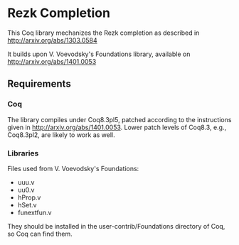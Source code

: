 Rezk Completion
===============

This Coq library mechanizes the Rezk completion as described in
http://arxiv.org/abs/1303.0584

It builds upon V. Voevodsky's Foundations library, available on
http://arxiv.org/abs/1401.0053

## Requirements

### Coq

The library compiles under Coq8.3pl5, patched according to the instructions given in 
http://arxiv.org/abs/1401.0053. 
Lower patch levels of Coq8.3, e.g., Coq8.3pl2, are likely to work as well.

### Libraries

Files used from V. Voevodsky's Foundations:

  - uuu.v
  - uu0.v
  - hProp.v
  - hSet.v
  - funextfun.v

They should be installed in the user-contrib/Foundations directory of Coq, so
Coq can find them. 

